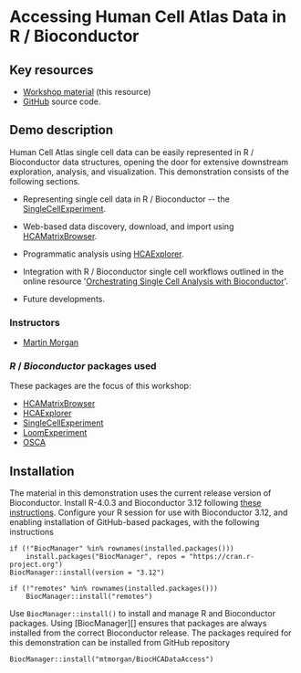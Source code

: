 # Accessing Human Cell Atlas Data in R / Bioconductor

## Key resources

- [Workshop material][] (this resource)
- [GitHub][] source code.

[Workshop material]: https://mtmorgan.github.io/BiocHCADataAccess
[GitHub]: https://github.com/mtmorgan/BiocHCADataAccess

## Demo description

Human Cell Atlas single cell data can be easily represented in R /
Bioconductor data structures, opening the door for extensive
downstream exploration, analysis, and visualization. This
demonstration consists of the following sections.

- Representing single cell data in R / Bioconductor -- the
  [SingleCellExperiment][].

- Web-based data discovery, download, and import using [HCAMatrixBrowser][].

- Programmatic analysis using [HCAExplorer][].

- Integration with R / Bioconductor single cell workflows outlined in
  the online resource '[Orchestrating Single Cell Analysis with
  Bioconductor][OSCA]'.

- Future developments.

### Instructors

- [Martin Morgan][]

[Martin Morgan]: mailto:mtmorgan.bioc@gmail.com

### *R* / *Bioconductor* packages used

These packages are the focus of this workshop:

- [HCAMatrixBrowser][]
- [HCAExplorer][]
- [SingleCellExperiment][]
- [LoomExperiment][]
- [OSCA][]

[HCAMatrixBrowser]: https://bioconductor.org/packages/HCAMatrixBrowser
[HCAExplorer]: https://bioconductor.org/packages/HCAExplorer
[SingleCellExperiment]: https://bioconductor.org/packages/SingleCellExperiment
[LoomExperiment]: https://bioconductor.org/packages/LoomExperiment
[OSCA]: https://bioconductor.org/books/3.12/OSCA

## Installation

The material in this demonstration uses the current release version of
Bioconductor. Install R-4.0.3 and Bioconductor 3.12 following [these
instructions][]. Configure your R session for use with Bioconductor
3.12, and enabling installation of GitHub-based packages, with the
following instructions

```
if (!"BiocManager" %in% rownames(installed.packages()))
    install.packages("BiocManager", repos = "https://cran.r-project.org")
BiocManager::install(version = "3.12")

if (!"remotes" %in% rownames(installed.packages()))
    BiocManager::install("remotes")
```

Use `BiocManager::install()` to install and manage R and Bioconductor
packages. Using [BiocManager][] ensures that packages are always
installed from the correct Bioconductor release. The packages required
for this demonstration can be installed from GitHub repository

```
BiocManager::install("mtmorgan/BiocHCADataAccess")
```

[these instructions]: https://bioconductor.org/install/

